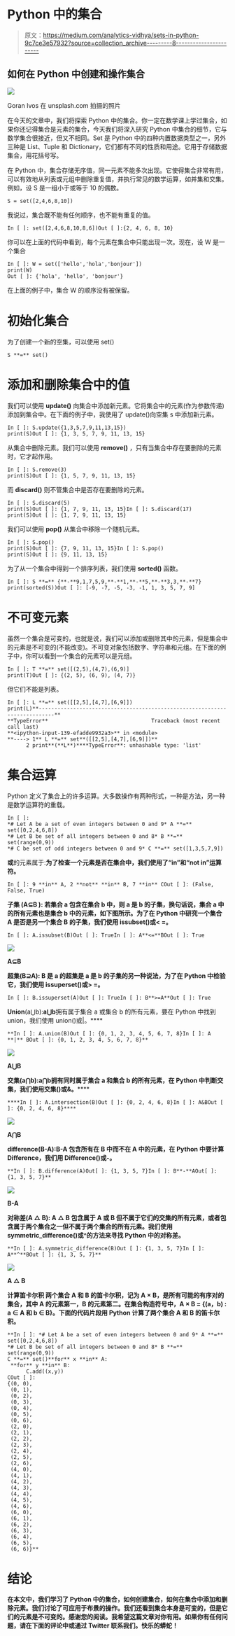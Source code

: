 # Python 中的集合

> 原文：<https://medium.com/analytics-vidhya/sets-in-python-9c7ce3e57932?source=collection_archive---------8----------------------->

## 如何在 Python 中创建和操作集合

![](img/7d8647a84a44ed95268490a653ee4ceb.png)

Goran Ivos 在 unsplash.com 拍摄的照片

在今天的文章中，我们将探索 Python 中的集合。你一定在数学课上学过集合，如果你还记得集合是元素的集合，今天我们将深入研究 Python 中集合的细节，它与数学集合很接近，但又不相同。Set 是 Python 中的四种内置数据类型之一，另外三种是 List、Tuple 和 Dictionary，它们都有不同的性质和用途。它用于存储数据集合，用花括号写。

在 Python 中，集合存储无序值，同一元素不能多次出现。它使得集合非常有用，可以有效地从列表或元组中删除重复值，并执行常见的数学运算，如并集和交集。例如，设 S 是一组小于或等于 10 的偶数。

```
S = set([2,4,6,8,10])
```

我说过，集合既不能有任何顺序，也不能有重复的值。

```
In [ ]: set([2,4,6,8,10,8,6])Out [ ]:{2, 4, 6, 8, 10}
```

你可以在上面的代码中看到，每个元素在集合中只能出现一次。现在，设 W 是一个集合

```
In [ ]: W = set(['hello','hola','bonjour'])
print(W)
Out [ ]: {'hola', 'hello', 'bonjour'}
```

在上面的例子中，集合 W 的顺序没有被保留。

# 初始化集合

为了创建一个新的空集，可以使用 set()

```
S **=** set()
```

# 添加和删除集合中的值

我们可以使用 **update()** 向集合中添加新元素。它将集合中的元素(作为参数传递)添加到集合中。在下面的例子中，我使用了 update()向空集 s 中添加新元素。

```
In [ ]: S.update({1,3,5,7,9,11,13,15})
print(S)Out [ ]: {1, 3, 5, 7, 9, 11, 13, 15}
```

从集合中删除元素。我们可以使用 **remove()** ，只有当集合中存在要删除的元素时，它才起作用。

```
In [ ]: S.remove(3)
print(S)Out [ ]: {1, 5, 7, 9, 11, 13, 15}
```

而 **discard()** 则不管集合中是否存在要删除的元素。

```
In [ ]: S.discard(5)
print(S)Out [ ]: {1, 7, 9, 11, 13, 15}In [ ]: S.discard(17)
print(S)Out [ ]: {1, 7, 9, 11, 13, 15}
```

我们可以使用 **pop()** 从集合中移除一个随机元素。

```
In [ ]: S.pop()
print(S)Out [ ]: {7, 9, 11, 13, 15}In [ ]: S.pop()
print(S)Out [ ]: {9, 11, 13, 15}
```

为了从一个集合中得到一个排序列表，我们使用 **sorted()** 函数。

```
In [ ]: S **=** {**-**9,1,7,5,9,**-**1,**-**5,**-**3,3,**-**7}
print(sorted(S))Out [ ]: [-9, -7, -5, -3, -1, 1, 3, 5, 7, 9]
```

# 不可变元素

虽然一个集合是可变的，也就是说，我们可以添加或删除其中的元素，但是集合中的元素是不可变的(不能改变)。不可变对象包括数字、字符串和元组。在下面的例子中，你可以看到一个集合的元素可以是元组。

```
In [ ]: T **=** set([(2,5),(4,7),(6,9)]
print(T)Out [ ]: {(2, 5), (6, 9), (4, 7)}
```

但它们不能是列表。

```
In [ ]: L **=** set([[2,5],[4,7],[6,9]])
print(L)**---------------------------------------------------------------------------**
**TypeError**                                 Traceback (most recent call last)
**<ipython-input-139-efadde9932a3>** in <module>
**----> 1** L **=** set**([[2,5],[4,7],[6,9]])**
      2 print**(**L**)****TypeError**: unhashable type: 'list'
```

# 集合运算

Python 定义了集合上的许多运算。大多数操作有两种形式，一种是方法，另一种是数学运算符的重载。

```
In [ ]:
*# Let A be a set of even integers between 0 and 9* A **=** set([0,2,4,6,8])
*# Let B be set of all integers between 0 and 8* B **=** set(range(0,9))
*# C be set of odd integers between 0 and 9* C **=** set([1,3,5,7,9])
```

**或**的元素属于:**为了检查一个元素是否在集合中，我们使用了“in”和“not in”运算符。**

```
In [ ]: 9 **in** A, 2 **not** **in** B, 7 **in** COut [ ]: (False, False, True)
```

****子集** **(A⊆B ):** 若集合 a 包含在集合 b 中，则 a 是 b 的子集，换句话说，集合 a 中的所有元素也是集合 b 中的元素，如下图所示。为了在 Python 中研究一个集合 A 是否是另一个集合 B 的子集，我们使用 issubset()或< =。**

```
In [ ]: A.issubset(B)Out [ ]: TrueIn [ ]: A**<=**BOut [ ]: True
```

**![](img/395ae6c04a2e7baf19c084712df9c059.png)**

****A⊆B****

****超集(B⊇A):** B 是 a 的超集是 a 是 b 的子集的另一种说法，为了在 Python 中检验它，我们使用 issuperset()或> =。**

```
In [ ]: B.issuperset(A)Out [ ]: TrueIn [ ]: B**>=A**Out [ ]: True
```

****Union****(a⋃b):**a⋃b**拥有属于集合 a 或集合 b 的所有元素，要在 Python 中找到 union，我们使用 union()或|。****

```
**In [ ]: A.union(B)Out [ ]: {0, 1, 2, 3, 4, 5, 6, 7, 8}In [ ]: A **|** BOut [ ]: {0, 1, 2, 3, 4, 5, 6, 7, 8}**
```

****![](img/89eae53bb155aec504f05cba16ca3e85.png)****

******A⋃B******

******交集****(a⋂b):**a⋂b**拥有同时属于集合 a 和集合 b 的所有元素，在 Python 中判断交集，我们使用交集()或&。******

```
****In [ ]: A.intersection(B)Out [ ]: {0, 2, 4, 6, 8}In [ ]: A&BOut [ ]: {0, 2, 4, 6, 8}****
```

******![](img/9685f24d979daeb48825c974585d9c53.png)******

********A⋂B********

********difference****(B-A):**B-A 包含所有在 B 中而不在 A 中的元素，在 Python 中要计算 Difference，我们用 Difference()或-。******

```
**In [ ]: B.difference(A)Out[ ]: {1, 3, 5, 7}In [ ]: B**-**AOut[ ]: {1, 3, 5, 7}**
```

****![](img/6d08d4c2eaa5b1d1650d8b48ae7e2188.png)****

******B-A******

******对称差(A △ B):** A **△** B 包含属于 A 或 B 但不属于它们的交集的所有元素，或者包含属于两个集合之一但不属于两个集合的所有元素。我们使用 symmetric_difference()或^的方法来寻找 Python 中的对称差。****

```
**In [ ]: A.symmetric_difference(B)Out [ ]: {1, 3, 5, 7}In [ ]: A**^**BOut [ ]: {1, 3, 5, 7}**
```

****![](img/3e93cfba32f83bdedccaf96a17d0238c.png)****

******A △ B******

******计算笛卡尔积**
两个集合 A 和 B 的笛卡尔积，记为 A × B，是所有可能的有序对的集合，其中 A 的元素第一，B 的元素第二。在集合构造符号中，A × B = {(a，b) : a ∈ A 和 b ∈ B}。下面的代码片段用 Python 计算了两个集合 A 和 B 的笛卡尔积。****

```
**In [ ]: *# Let A be a set of even integers between 0 and 9* A **=** set([0,2,4,6,8])
*# Let B be set of all integers between 0 and 8* B **=** set(range(0,9))
C **=** set()**for** x **in** A:
 **for** y **in** B:
      C.add((x,y))
COut [ ]:
{(0, 0),
 (0, 1),
 (0, 2),
 (0, 3),
 (0, 4),
 (0, 5),
 (0, 6),
 (2, 0),
 (2, 1),
 (2, 2),
 (2, 3),
 (2, 4),
 (2, 5),
 (2, 6),
 (4, 0),
 (4, 1),
 (4, 2),
 (4, 3),
 (4, 4),
 (4, 5),
 (4, 6),
 (6, 0),
 (6, 1),
 (6, 2),
 (6, 3),
 (6, 4),
 (6, 5),
 (6, 6)}**
```

# ****结论****

****在本文中，我们学习了 Python 中的集合，如何创建集合，如何在集合中添加和删除元素。我们讨论了可应用于布景的操作。我们还看到集合本身是可变的，但是它们的元素是不可变的。感谢您的阅读。我希望这篇文章对你有用。如果你有任何问题，请在下面的评论中或通过 Twitter 联系我们。快乐的蟒蛇！****